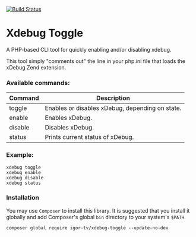 [![Build Status](https://travis-ci.org/grasmash/xdebug-toggle.svg?branch=master)](https://travis-ci.org/grasmash/xdebug-toggle)

# Xdebug Toggle

A PHP-based CLI tool for quickly enabling and/or disabling xdebug.

This tool simply "comments out" the line in your php.ini file that loads the xDebug Zend extension. 

### Available commands:

| Command | Description                                     |
|---------|-------------------------------------------------|
| toggle  | Enables or disables xDebug, depending on state. |
| enable  | Enables xDebug.                                 |
| disable | Disables xDebug.                                |
| status  | Prints current status of xDebug.                |


### Example:

```
xdebug toggle
xdebug enable
xdebug disable
xdebug status
```

### Installation

You may use `Composer` to install this library. It is suggested that you install it globally and add Composer's global `bin` directory to your system's `$PATH`.

```
composer global require igor-tv/xdebug-toggle --update-no-dev
```
